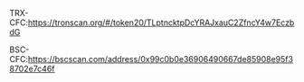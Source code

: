 TRX-CFC:https://tronscan.org/#/token20/TLptncktpDcYRAJxauC2ZfncY4w7EczbdG

BSC-CFC:https://bscscan.com/address/0x99c0b0e36906490667de85908e95f38702e7c46f